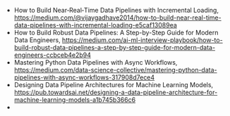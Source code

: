 


- How to Build Near‑Real‑Time Data Pipelines with Incremental Loading, https://medium.com/@vijaygadhave2014/how-to-build-near-real-time-data-pipelines-with-incremental-loading-e5caf13089ea
- How to Build Robust Data Pipelines: A Step-by-Step Guide for Modern Data Engineers, https://medium.com/ai-ml-interview-playbook/how-to-build-robust-data-pipelines-a-step-by-step-guide-for-modern-data-engineers-ccbceb4e2b94
- Mastering Python Data Pipelines with Async Workflows, https://medium.com/data-science-collective/mastering-python-data-pipelines-with-async-workflows-317908d7ece4
- Designing Data Pipeline Architectures for Machine Learning Models, https://pub.towardsai.net/designing-a-data-pipeline-architecture-for-machine-learning-models-a1b745b366c6
- 
